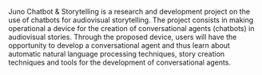 
Juno Chatbot & Storytelling is a research and development project on the use of chatbots for audiovisual storytelling. The project consists in making operational a device for the creation of conversational agents (chatbots) in audiovisual stories. Through the proposed device, users will have the opportunity to develop a conversational agent and thus learn about automatic natural language processing techniques, story creation techniques and tools for the development of conversational agents.
